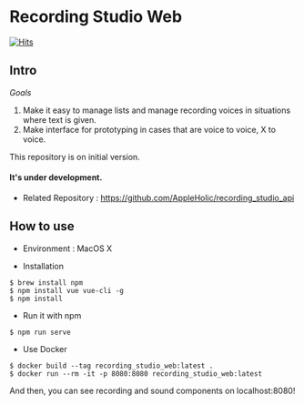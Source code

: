 # Recording Studio Web

[![Hits](https://hits.seeyoufarm.com/api/count/incr/badge.svg?url=https%3A%2F%2Fgithub.com%2FAppleHolic%2Frecording_studio_web)](https://hits.seeyoufarm.com)

## Intro

*Goals*

1. Make it easy to manage lists and manage recording voices in situations where text is given.
2. Make interface for prototyping in cases that are voice to voice, X to voice.

This repository is on initial version.

#### It's under development.

- Related Repository : https://github.com/AppleHolic/recording_studio_api

## How to use

- Environment : MacOS X

- Installation

```
$ brew install npm
$ npm install vue vue-cli -g
$ npm install
```

- Run it with npm

```
$ npm run serve
```

- Use Docker

```
$ docker build --tag recording_studio_web:latest .
$ docker run --rm -it -p 8080:8080 recording_studio_web:latest
```

And then, you can see recording and sound components on localhost:8080!

